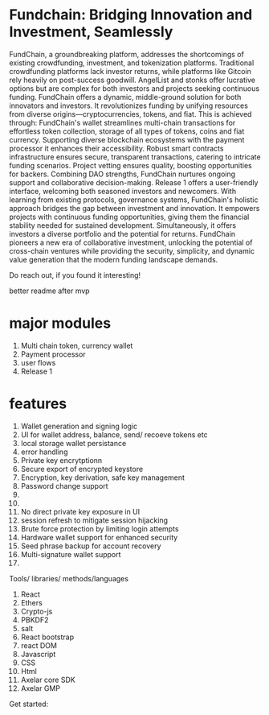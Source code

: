 # Fundchain: Bridging Innovation and Investment, Seamlessly


FundChain, a groundbreaking platform, addresses the shortcomings of existing crowdfunding, investment, and tokenization platforms. Traditional crowdfunding platforms lack investor returns, while platforms like Gitcoin rely heavily on post-success goodwill. AngelList and stonks offer lucrative options but are complex for both investors and projects seeking continuous funding.
FundChain offers a dynamic, middle-ground solution for both innovators and investors. It revolutionizes funding by unifying resources from diverse origins—cryptocurrencies, tokens, and fiat. This is achieved through:
FundChain's wallet streamlines multi-chain transactions for effortless token collection, storage of all types of tokens, coins and fiat currency. Supporting diverse blockchain ecosystems with the payment processor it enhances their accessibility.
Robust smart contracts infrastructure ensures secure, transparent transactions, catering to intricate funding scenarios.
Project vetting ensures quality, boosting opportunities for backers.
Combining DAO strengths, FundChain nurtures ongoing support and collaborative decision-making.
Release 1 offers a user-friendly interface, welcoming both seasoned investors and newcomers.
With learning from existing protocols, governance systems, FundChain's holistic approach bridges the gap between investment and innovation. It empowers projects with continuous funding opportunities, giving them the financial stability needed for sustained development. Simultaneously, it offers investors a diverse portfolio and the potential for returns. FundChain pioneers a new era of collaborative investment, unlocking the potential of cross-chain ventures while providing the security, simplicity, and dynamic value generation that the modern funding landscape demands.

Do reach out, if you found it interesting!

better readme after mvp

# major modules
1. Multi chain token, currency wallet
2. Payment processor
3. user flows
4. Release 1

# features
1. Wallet generation and signing logic 
2. UI for wallet address, balance, send/ recoeve tokens etc
3. local storage wallet persistance
4. error handling
5. Private key encrytptionn
6. Secure export of encrypted keystore
7. Encryption, key derivation, safe key management
8. Password change support
9. 
10. 
11. No direct private key exposure in UI
12. session refresh to mitigate session hijacking
13. Brute force protection by limiting login attempts
14. Hardware wallet support for enhanced security
15. Seed phrase backup for account recovery
16. Multi-signature wallet support
17. 

Tools/ libraries/ methods/languages
1. React
2. Ethers
3. Crypto-js
4. PBKDF2
5. salt
6. React bootstrap
7. react DOM
8. Javascript
9. CSS
10. Html
11. Axelar core SDK
12. Axelar GMP

Get started:

